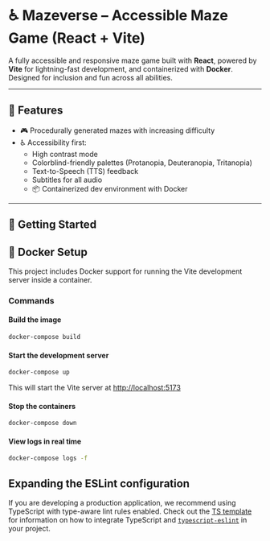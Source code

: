 # ♿ Mazeverse – Accessible Maze Game (React + Vite)

A fully accessible and responsive maze game built with **React**, powered by **Vite** for lightning-fast development, and containerized with **Docker**. Designed for inclusion and fun across all abilities.

---

## 🧠 Features

- 🎮 Procedurally generated mazes with increasing difficulty
- ♿ Accessibility first:
  - High contrast mode
  - Colorblind-friendly palettes (Protanopia, Deuteranopia, Tritanopia)
  - Text-to-Speech (TTS) feedback
  - Subtitles for all audio
  - 📦 Containerized dev environment with Docker

---

## 🚀 Getting Started

## 🐳 Docker Setup

This project includes Docker support for running the Vite development server inside a container.

### Commands

#### Build the image

```bash
docker-compose build
```

#### Start the development server

```bash
docker-compose up
```

This will start the Vite server at [http://localhost:5173](http://localhost:5173)

#### Stop the containers

```bash
docker-compose down
```

#### View logs in real time

```bash
docker-compose logs -f
```

## Expanding the ESLint configuration

If you are developing a production application, we recommend using TypeScript with type-aware lint rules enabled. Check out the [TS template](https://github.com/vitejs/vite/tree/main/packages/create-vite/template-react-ts) for information on how to integrate TypeScript and [`typescript-eslint`](https://typescript-eslint.io) in your project.
